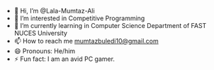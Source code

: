 - 👋 Hi, I’m @Lala-Mumtaz-Ali
- 👀 I’m interested in Competitive Programming
- 🌱 I’m currently learning in Computer Science Department of FAST NUCES University
- 📫 How to reach me mumtazbuledi10@gmail.com
- 😄 Pronouns: He/him
- ⚡ Fun fact: I am an avid PC gamer.

<!---
Lala-Mumtaz-Ali/Lala-Mumtaz-Ali is a ✨ special ✨ repository because its `README.md` (this file) appears on your GitHub profile.
You can click the Preview link to take a look at your changes.
--->
